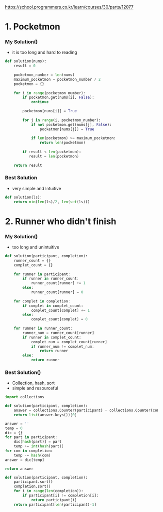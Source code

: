 https://school.programmers.co.kr/learn/courses/30/parts/12077
# 1. Pocketmon

### My Solution()

- it is too long and hard to reading


``` python
def solution(nums):
    result = 0
    
    pocketmon_number = len(nums)
    maximum_pocketmon = pocketmon_number / 2
    pocketmon = {}
    
    for i in range(pocketmon_number):        
        if pocketmon.get(nums[i], False):
            continue
            
        pocketmon[nums[i]] = True        
        
        for j in range(i, pocketmon_number):
            if not pocketmon.get(nums[j], False): 
                pocketmon[nums[j]] = True
                
            if len(pocketmon) >= maximum_pocketmon:
                return len(pocketmon)
                
        if result < len(pocketmon):
           result = len(pocketmon)
                    
    return result
```


### Best Solution

- very simple and Intuitive


``` python
def solution(ls):
    return min(len(ls)/2, len(set(ls)))
```


# 2. Runner who didn't finish

### My Solution()

- too long and unintuitive 


``` python
def solution(participant, completion):
    runner_count = {}
    complet_count = {}
    
    for runner in participant:
        if runner in runner_count:
            runner_count[runner] += 1
        else:
            runner_count[runner] = 0
            
    for complet in completion:
        if complet in complet_count:
            complet_count[complet] += 1
        else:
            complet_count[complet] = 0
            
    for runner in runner_count:
        runner_num = runner_count[runner]
        if runner in complet_count:
            complet_num = complet_count[runner]
            if runner_num != complet_num:
                return runner
        else:
            return runner                

```


### Best Solution()

- Collection, hash, sort
- simple and resourceful


``` python
import collections

def solution(participant, completion):
    answer = collections.Counter(participant) - collections.Counter(completion)
    return list(answer.keys())[0]
```


``` python
answer = ''
temp = 0
dic = {}
for part in participant:
	dic[hash(part)] = part
	temp += int(hash(part))
for com in completion:
	temp -= hash(com)
answer = dic[temp]

return answer
```


``` python
def solution(participant, completion):
    participant.sort()
    completion.sort()
    for i in range(len(completion)):
        if participant[i] != completion[i]:
            return participant[i]
    return participant[len(participant)-1]
```

